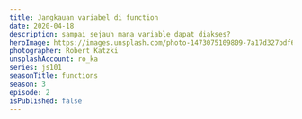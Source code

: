 ```yaml
---
title: Jangkauan variabel di function
date: 2020-04-18
description: sampai sejauh mana variable dapat diakses?
heroImage: https://images.unsplash.com/photo-1473075109809-7a17d327bdf6?ixlib=rb-1.2.1&ixid=eyJhcHBfaWQiOjEyMDd9&auto=format&fit=crop&w=1350&q=80
photographer: Robert Katzki
unsplashAccount: ro_ka
series: js101
seasonTitle: functions
season: 3
episode: 2
isPublished: false
---
```

